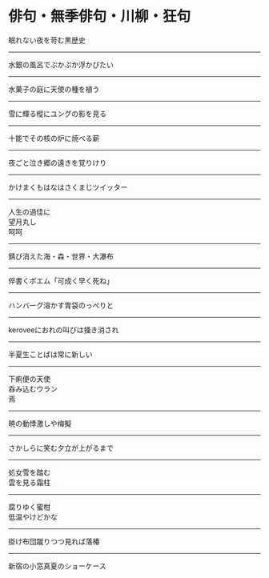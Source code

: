 # 俳句・無季俳句・川柳・狂句

<a id="haiku1"></a>眠れない夜を苛む黒歴史

---

<a id="haiku2"></a>水銀の風呂でぷかぷか浮かびたい

---

<a id="haiku3"></a>水菓子の庭に天使の種を植う

---

<a id="haiku4"></a>雪に輝る樅にユングの影を見る

---

<a id="haiku5"></a>十能でその核の炉に焼べる薪

---

<a id="haiku6"></a>夜ごと泣き郷の遠きを覚りけり

---

<a id="haiku7"></a>かけまくもはなはさくまじツイッター

---

<a id="haiku8"></a>人生の過佳に  
望月丸し  
呵呵

---

<a id="haiku9"></a>錆び消えた海・森・世界・大瀑布

---

<a id="haiku10"></a>倅書くポエム「可成く早く死ね」

---

<a id="haiku11"></a>ハンバーグ溶かす胃袋のっぺりと

---

<a id="haiku12"></a>keroveeにおれの叫びは掻き消され

---

<a id="haiku13"></a>半夏生ことばは常に新しい

---

<a id="haiku14"></a>下痢便の天使  
呑み込むウラン  
焉

---

<a id="haiku15"></a>暁の動悸激しや梅擬

---

<a id="haiku16"></a>さかしらに笑む夕立が上がるまで

---

<a id="haiku17"></a>処女雪を踏む  
雲を見る霜柱

---

<a id="haiku18"></a>腐りゆく蜜柑  
低温やけどかな

---

<a id="haiku19"></a>掛け布団蹴りつつ見れば落椿

---

<a id="haiku20"></a>新宿の小窓真夏のショーケース
